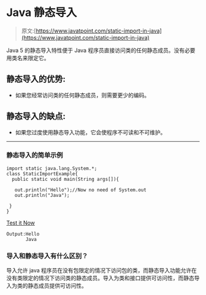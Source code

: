 # Java 静态导入

> 原文:[https://www.javatpoint.com/static-import-in-java](https://www.javatpoint.com/static-import-in-java)

Java 5 的静态导入特性便于 Java 程序员直接访问类的任何静态成员。没有必要用类名来限定它。

## 静态导入的优势:

*   如果您经常访问类的任何静态成员，则需要更少的编码。

## 静态导入的缺点:

*   如果您过度使用静态导入功能，它会使程序不可读和不可维护。

* * *

### 静态导入的简单示例

```
import static java.lang.System.*;  
class StaticImportExample{
  public static void main(String args[]){

   out.println("Hello");//Now no need of System.out
   out.println("Java");

 } 
}    

```

[Test it Now](https://www.javatpoint.com/opr/test.jsp?filename=StaticImportExample)

```
Output:Hello
       Java

```

### 导入和静态导入有什么区别？

导入允许 java 程序员在没有包限定的情况下访问包的类，而静态导入功能允许在没有类限定的情况下访问类的静态成员。导入为类和接口提供可访问性，而静态导入为类的静态成员提供可访问性。